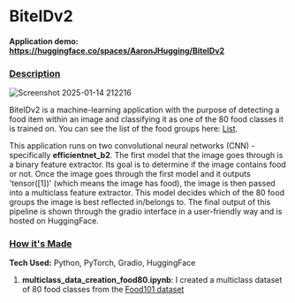 # BiteIDv2
#### Application demo: https://huggingface.co/spaces/AaronJHugging/BiteIDv2

### <ins>Description<ins>


![Screenshot 2025-01-14 212216](https://github.com/user-attachments/assets/013df751-8258-416f-ad98-9e38c86f31b6)


BiteIDv2 is a machine-learning application with the purpose of detecting a food item within an image and classifying it as one of the 80 food classes it is trained on. You can see the list of the food groups here: [List](https://docs.google.com/document/d/1j61PGjhg-tqbFXat96Tdesn7f5Ez0loxbZTJ6ZFo0OQ/edit?usp=sharing). 

This application runs on two convolutional neural networks (CNN) - specifically **efficientnet_b2**. The first model that the image goes through is a binary feature extractor. Its goal is to determine if the image contains food or not. Once the image goes through the first model and it outputs
'tensor([1])' (which means the image has food), the image is then passed into a multiclass feature extractor. This model decides which of the 80 food groups the image is best reflected in/belongs to. The final output of this pipeline is shown through the gradio interface in a user-friendly way and is hosted on HuggingFace.


### <ins>How it's Made<ins>

**Tech Used:** Python, PyTorch, Gradio, HuggingFace

1. **multiclass_data_creation_food80.ipynb**: I created a multiclass dataset of 80 food classes from the [Food101 dataset](https://pytorch.org/vision/main/generated/torchvision.datasets.Food101.html)

